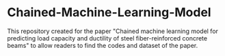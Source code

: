 # Chained-Machine-Learning-Model
This repository created for the paper "Chained machine learning model for predicting load capacity and ductility of steel fiber-reinforced concrete beams" to allow readers to find the codes and dataset of the paper.
